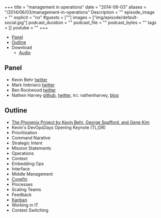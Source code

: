 +++
title = "management in operations"
date = "2014-06-03"
aliases = "/2014/06/03/management-in-operations"
Description = ""
episode_image = ""
explicit = "no"
#guests = [""]
images = ["img/episode/default-social.jpg"]
podcast_duration = ""
podcast_file = ""
podcast_bytes = ""
tags = []
youtube = ""
+++

* [Panel](http://foodfightshow.org/2014/04/management-in-operations.html#panel)
* [Outline](http://foodfightshow.org/2014/04/management-in-operations.html#outline)
* Download
  * [Audio](http://traffic.libsyn.com/foodfight/FoodFightShow73-ManagementInOperations.mp3)

Panel<a name="panel"></a>
-----

* Kevin Behr [twitter](https://twitter.com/kevinbehr)
* Mark Imbriaco [twitter](https://twitter.com/markimbriaco)
* Ben Rockwood [twitter](https://twitter.com/benr)
* Nathen Harvey [github](http://github.com/nathenharvey), [twitter](http://twitter.com/nathenharvey), irc: nathenharvey, [blog](http://nathenharvey.com)

<!-- more --> 

Outline<a name="outline"></a>
-------
* [The Phonenix Project by Kevin Behr, George Spafford, and Gene Kim](http://www.amazon.com/The-Phoenix-Project-Helping-Business/dp/0988262592)
* Kevin's DevOpsDays Opening Keynote (TL;DR)
 * Prioritization
 * Command Narative 
 * Strategic Intent
* Mission Statements
* Operations
 * Context
* Embedding Ops
* Interface
* Middle Management
* [Cynefin](http://en.wikipedia.org/wiki/Cynefin)
* Processes
 * Scaling Teams
 * Feedback
 * [Kanban](http://en.wikipedia.org/wiki/Kanban)
* Working in IT
* Context Switching

